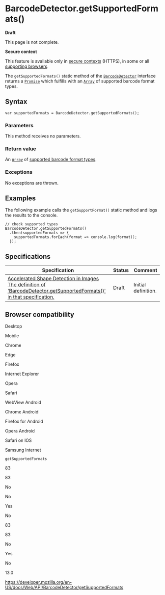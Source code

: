# BarcodeDetector.getSupportedFormats()

**Draft**

This page is not complete.

**Secure context**

This feature is available only in [secure contexts](https://developer.mozilla.org/en-US/docs/Web/Security/Secure_Contexts) (HTTPS), in some or all [supporting browsers](#browser_compatibility).

The `getSupportedFormats()` static method of the [`BarcodeDetector`](../barcodedetector) interface returns a [`Promise`](https://developer.mozilla.org/en-US/docs/Web/JavaScript/Reference/Global_Objects/Promise) which fulfills with an [`Array`](https://developer.mozilla.org/en-US/docs/Web/JavaScript/Reference/Global_Objects/Array) of supported barcode format types.

## Syntax

    var supportedFormats = BarcodeDetector.getSupportedFormats();

### Parameters

This method receives no parameters.

### Return value

An [`Array`](https://developer.mozilla.org/en-US/docs/Web/JavaScript/Reference/Global_Objects/Array) of [supported barcode format types](../barcode_detection_api#supported_barcode_formats).

### Exceptions

No exceptions are thrown.

## Examples

The following example calls the `getSupportFormat()` static method and logs the results to the console.

    // check supported types
    BarcodeDetector.getSupportedFormats()
      .then(supportedFormats => {
        supportedFormats.forEach(format => console.log(format));
      });

## Specifications

<table><thead><tr class="header"><th>Specification</th><th>Status</th><th>Comment</th></tr></thead><tbody><tr class="odd"><td><a href="https://wicg.github.io/shape-detection-api/#dom-barcodedetector-getsupportedformats">Accelerated Shape Detection in Images<br />
<span class="small">The definition of 'BarcodeDetector.getSupportedFormats()' in that specification.</span></a></td><td><span class="spec-draft">Draft</span></td><td>Initial definition.</td></tr></tbody></table>

## Browser compatibility

Desktop

Mobile

Chrome

Edge

Firefox

Internet Explorer

Opera

Safari

WebView Android

Chrome Android

Firefox for Android

Opera Android

Safari on IOS

Samsung Internet

`getSupportedFormats`

83

83

No

No

Yes

No

83

83

No

Yes

No

13.0

<a href="https://developer.mozilla.org/en-US/docs/Web/API/BarcodeDetector/getSupportedFormats" class="_attribution-link">https://developer.mozilla.org/en-US/docs/Web/API/BarcodeDetector/getSupportedFormats</a>
